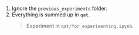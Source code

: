 1. Ignore the `previous_experiments` folder. 
2. Everything is summed up in `qat`.
    > Experiment in `qat/for_experimenting.ipynb`.
